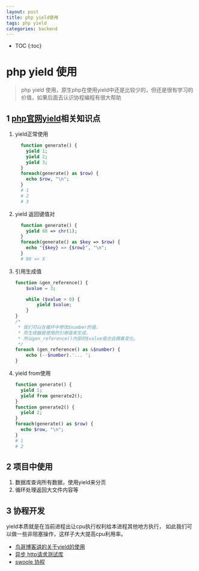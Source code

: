```yaml
---
layout: post
title: php yield使用
tags: php yield 
categories: backend
---
```


* TOC
{:toc}

# php yield 使用

> php yield 使用，原生php在使用yield中还是比较少的，但还是很有学习的价值，如果后面去认识协程编程有很大帮助

## 1 <a href="https://www.php.net/manual/zh/language.generators.syntax.php" target="_blank">php官网yield</a>相关知识点

1. yield正常使用

    ```php
      function generate() {
        yield 1;
        yield 2;
        yield 3;
      }
      foreach(generate() as $row) {
        echo $row, "\n";
      }
      # 1
      # 2
      # 3
    ```

2. yield 返回键值对

    ```php
      function generate() {
        yield 88 => chr(1);
      }
      foreach(generate() as $key => $row) {
        echo "{$key} => {$row}", "\n";
      }
      # 88 => X
    ```

3. 引用生成值

    ```php
    function &gen_reference() {
        $value = 3;

        while ($value > 0) {
            yield $value;
        }
    }
    /* 
     * 我们可以在循环中修改$number的值，
     * 而生成器是使用的引用值来生成，
     * 所以gen_reference()内部的$value值也会跟着变化。
     */
    foreach (gen_reference() as &$number) {
        echo (--$number).'... ';
    }
    ```

4. yield from使用

    ```php
    function generate() {
      yield 1;
      yield from generate2();
    }
    function generate2() {
      yield 2;
    }
    foreach(generate() as $row) {
      echo $row, "\n";
    }
    # 1
    # 2
    ```

## 2 项目中使用

  1. 数据库查询所有数据，使用yield来分页
  2. 循环处理返回大文件内容等

## 3 协程开发

  yield本质就是在当前进程出让cpu执行权利给本进程其他地方执行，
  如此我们可以做一些非阻塞操作，这样子大大提高cpu利用率。
* <a href="https://www.laruence.com/2015/05/28/3038.html" target="_blank">鸟哥博客讲的关于yield的使用</a>
* <a href="https://github.com/jolicode/asynit" target="_blank">异步 http请求测试库</a>
* <a href="https://www.swoole.com" target="_blank">swoole 协程</a>
